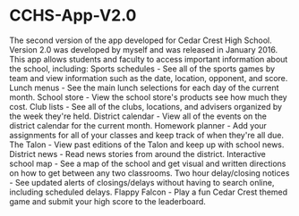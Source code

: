 # CCHS-App-V2.0
The second version of the app developed for Cedar Crest High School. Version 2.0 was developed by myself and was released in January 2016. This app allows students and faculty to access important information about the school, including: Sports schedules - See all of the sports games by team and view information such as the date, location, opponent, and score.  Lunch menus - See the main lunch selections for each day of the current month.  School store - View the school store's products see how much they cost.  Club lists - See all of the clubs, locations, and advisers organized by the week they're held.  District calendar - View all of the events on the district calendar for the current month.  Homework planner - Add your assignments for all of your classes and keep track of when they're all due.  The Talon - View past editions of the Talon and keep up with school news.  District news - Read news stories from around the district.  Interactive school map - See a map of the school and get visual and written directions on how to get between any two classrooms.  Two hour delay/closing notices - See updated alerts of closings/delays without having to search online, including scheduled delays.  Flappy Falcon - Play a fun Cedar Crest themed game and submit your high score to the leaderboard.
